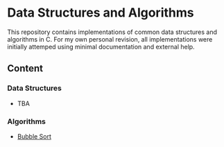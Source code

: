 # Data Structures and Algorithms

This repository contains implementations of common data structures and algorithms in C.
For my own personal revision, all implementations were initially attemped using minimal documentation and external help.

## Content

### Data Structures

- TBA

### Algorithms

- [Bubble Sort](./bubblesort/main.c)
    
